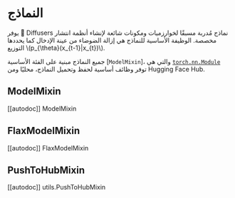 # النماذج

يوفر 🤗 Diffusers نماذج مُدربة مسبقًا لخوارزميات ومكونات شائعة لإنشاء أنظمة انتشار مخصصة. الوظيفة الأساسية للنماذج هي إزالة الضوضاء من عينة الإدخال كما يحددها التوزيع \\(p_{\theta}(x_{t-1}|x_{t})\\).

جميع النماذج مبنية على الفئة الأساسية [`ModelMixin`]، والتي هي [`torch.nn.Module`](https://pytorch.org/docs/stable/generated/torch.nn.Module.html) توفر وظائف أساسية لحفظ وتحميل النماذج، محليًا ومن Hugging Face Hub.

## ModelMixin

[[autodoc]] ModelMixin

## FlaxModelMixin

[[autodoc]] FlaxModelMixin

## PushToHubMixin

[[autodoc]] utils.PushToHubMixin